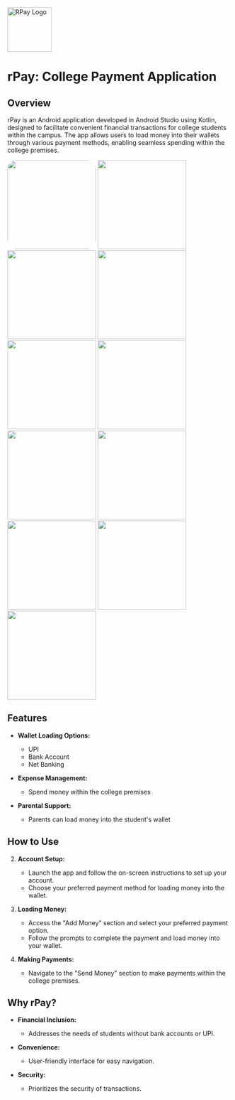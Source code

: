 <a href="https://postimg.cc/svDdccYJ">
  <img src="https://i.postimg.cc/Fs0rhC1w/ic-launcher-playstore.png" alt="RPay Logo" width="100"/>
</a>

# rPay: College Payment Application

## Overview

rPay is an Android application developed in Android Studio using Kotlin, designed to facilitate convenient financial transactions for college students within the campus. The app allows users to load money into their wallets through various payment methods, enabling seamless spending within the college premises.

<p align="left">
  <img src="https://i.postimg.cc/FF65dMY7/Screenshot-2023-12-31-215431.png" width="200" style="border-radius: 20px"/>
  <img src="https://i.postimg.cc/6QtDxwm1/Screenshot-2023-12-31-220833.png" width="200" />
  
  <img src="https://i.postimg.cc/wTSpPCzS/Screenshot-2023-12-31-221147.png" width="200"/>

  <img src="https://i.postimg.cc/T1pzN94d/Screenshot-2023-12-31-220603.png" width="200" />
  
  <img src="https://i.postimg.cc/L6ZdzxPv/Screenshot-2023-12-31-215940.png" width="200" />
  <img src="https://i.postimg.cc/VNwcsXdg/Screenshot-2023-12-31-221942.png" width="200"/>
  
  <img src="https://i.postimg.cc/x1rwgLyQ/Screenshot-2023-12-31-220725.png" width="200" />
  
  
  <img src="https://i.postimg.cc/7Z0kyKYb/Screenshot-2023-12-31-221428.png" width="200"/>
  
  <img src="https://i.postimg.cc/MGYJnXBS/Screenshot-2023-12-31-221555.png" width="200"/>
  
  <img src="https://i.postimg.cc/j2mGp7pz/Screenshot-2023-12-31-221820.png" width="200"/>
  
  
  <img src="https://i.postimg.cc/NMJhxVbC/Screenshot-2023-12-31-222012.png" width="200"/>

</p>

## Features

- **Wallet Loading Options:**
  - UPI
  - Bank Account
  - Net Banking

- **Expense Management:**
  - Spend money within the college premises

- **Parental Support:**
  - Parents can load money into the student's wallet

## How to Use

2. **Account Setup:**
   - Launch the app and follow the on-screen instructions to set up your account.
   - Choose your preferred payment method for loading money into the wallet.

3. **Loading Money:**
   - Access the "Add Money" section and select your preferred payment option.
   - Follow the prompts to complete the payment and load money into your wallet.

4. **Making Payments:**
   - Navigate to the "Send Money" section to make payments within the college premises.

## Why rPay?

- **Financial Inclusion:**
  - Addresses the needs of students without bank accounts or UPI.

- **Convenience:**
  - User-friendly interface for easy navigation.

- **Security:**
  - Prioritizes the security of transactions.
